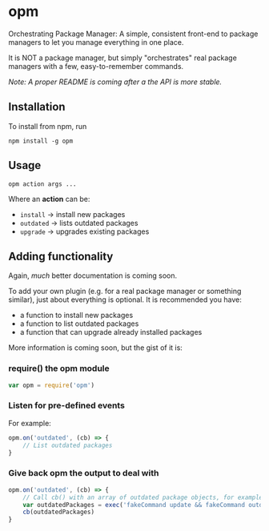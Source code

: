 # opm

Orchestrating Package Manager: A simple, consistent front-end to package
managers to let you manage everything in one place.

It is NOT a package manager, but simply "orchestrates" real package managers
with a few, easy-to-remember commands.

*Note: A proper README is coming after a the API is more stable.*

## Installation

To install from npm, run

`npm install -g opm`

## Usage

`opm action args ...`

Where an **action** can be:

  * `install` → install new packages
  * `outdated` → lists outdated packages
  * `upgrade` → upgrades existing packages

## Adding functionality

Again, *much* better documentation is coming soon.

To add your own plugin (e.g. for a real package manager or something similar),
just about everything is optional.  It is recommended you have:

  - a function to install new packages
  - a function to list outdated packages
  - a function that can upgrade already installed packages

More information is coming soon, but the gist of it is:

### require() the opm module
```javascript
var opm = require('opm')
```

### Listen for pre-defined events
For example:

```javascript
opm.on('outdated', (cb) => {
	// List outdated packages
}
```

### Give back opm the output to deal with
```javascript
opm.on('outdated', (cb) => {
	// Call cb() with an array of outdated package objects, for example:
	var outdatedPackages = exec('fakeCommand update && fakeCommand outdated')
	cb(outdatedPackages)
}
```
